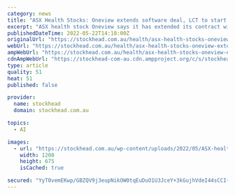 ```yaml
---
category: news
title: "ASX Health Stocks: Oneview extends software deal, LCT to start using AI technology"
excerpt: "ASX health stock Oneview says it has extended its contract with BJC Health System by 2,441 extra beds that will use Oneview platform."
publishedDateTime: 2022-05-22T14:18:00Z
originalUrl: "https://stockhead.com.au/health/asx-health-stocks-oneview-extends-software-deal-lct-to-start-using-ai-technology/"
webUrl: "https://stockhead.com.au/health/asx-health-stocks-oneview-extends-software-deal-lct-to-start-using-ai-technology/"
ampWebUrl: "https://stockhead.com.au/health/asx-health-stocks-oneview-extends-software-deal-lct-to-start-using-ai-technology/?amp"
cdnAmpWebUrl: "https://stockhead-com-au.cdn.ampproject.org/c/s/stockhead.com.au/health/asx-health-stocks-oneview-extends-software-deal-lct-to-start-using-ai-technology/?amp"
type: article
quality: 51
heat: 51
published: false

provider:
  name: stockhead
  domain: stockhead.com.au

topics:
  - AI

images:
  - url: "https://stockhead.com.au/wp-content/uploads/2022/05/ASX-health-roundup-22-May-2022.-Picture-Getty-Image.jpg"
    width: 1200
    height: 675
    isCached: true

secured: "YyT0vemEKwp/GBZQV9j3eupNikOW0tqEuDuO1U3JceY+3kGujhVdeI44sCCI+NZeCVLlbjfM6QsGLCtMe/0Nv1tbTCkCfr6oUU2xM8a4rjKC+VbHL8Y0ZxoxoTIpK3cdJW8XUrKSfwZd2ZBGAnIDc7dwWNS1aBLbyaLVzanVycFDrULhuPqSuFS2bxJDs9hR4b7ILHkpn0D37KHKBN4QWgWx9RS7Qrf3Yx9YlbSml52B+0zryBNJ0mI5JSaRznjtf9gLa76wHGcfNJYyKz1jHaUcPpmKmlAhPYAATtxgWBTGNgY6/MJA7rPIH51I82O1Lz2TuhUuFcrqOV9uLmhfzTBj4waBhCKd0oHygEOTwjY=;USlNMoabDeKIxhNE+z9AcA=="
---
```


